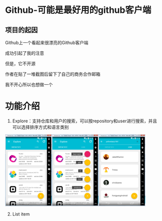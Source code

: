# Github-可能是最好用的github客户端
## 项目的起因

Github上一个看起来很漂亮的Github客户端

成功引起了我的注意

但是，它不开源

作者在贴了一堆截图后留下了自己的商务合作邮箱

我不开心所以也想做一个

  
  # 功能介绍
  
 1. Explore：支持仓库和用户的搜索，可以按repository和user进行搜索，并且可以选择排序方式和语言类别

<img src="images/explore_1.png" width = "30%" /><img src="images/explore_2.png" width = "30%" /><img src="images/explore_3.png" width = "30%" /> 

 2. List item

